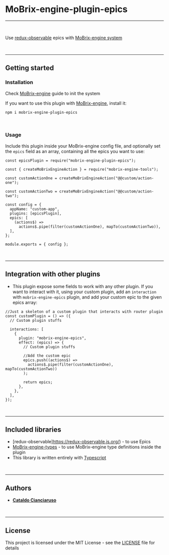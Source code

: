 # MoBrix-engine-plugin-epics

---

<br>

Use [redux-observable](https://redux-observable.js.org/) epics with [MoBrix-engine system](https://github.com/CianciarusoCataldo/mobrix-engine)

<br>

---

## Getting started

### Installation

Check [MoBrix-engine](https://github.com/CianciarusoCataldo/mobrix-engine) guide to init the system

If you want to use this plugin with [MoBrix-engine](https://github.com/CianciarusoCataldo/mobrix-engine), install it:

```sh
npm i mobrix-engine-plugin-epics
```

<br>

### Usage

Include this plugin inside your MoBrix-engine config file, and optionally set the `epics` field as an array, containing all the epics you want to use:

```tsx
const epicsPlugin = require("mobrix-engine-plugin-epics");

const { createMoBrixEngineAction } = require("mobrix-engine-tools");

const customActionOne = createMoBrixEngineAction("@@custom/action-one");

const customActionTwo = createMoBrixEngineAction("@@custom/action-two");

const config = {
  appName: "custom-app",
  plugins: [epicsPlugin],
  epics: [
    (actions$) =>
      actions$.pipe(filter(customActionOne), mapTo(customActionTwo)),
  ],
};

module.exports = { config };
```

<br>

---

## Integration with other plugins

- This plugin expose some fields to work with any other plugin. If you want to interact with it, using your custom plugin, add an `interaction` with `mobrix-engine-epics` plugin, and add your custom epic to the given epics array:

```tsx
//Just a skeleton of a custom plugin that interacts with router plugin
const customPlugin = () => ({
  // Custom plugin stuffs

  interactions: [
    {
      plugin: "mobrix-engine-epics",
      effect: (epics) => {
        // Custom plugin stuffs

        //Add the custom epic
        epics.push((actions$) =>
          actions$.pipe(filter(customActionOne), mapTo(customActionTwo))
        );

        return epics;
      },
    },
  ],
});
```

<br>

---

## Included libraries

- [redux-observable]https://redux-observable.js.org/) - to use Epics
- [MoBrix-engine-types](https://github.com/CianciarusoCataldo/mobrix-engine-types) - to use MoBrix-engine type definitions inside the plugin
- This library is written entirely with [Typescript](https://www.typescriptlang.org/)

<br>

---

## Authors

- [**Cataldo Cianciaruso**](https://github.com/CianciarusoCataldo)

<br>

---

## License

This project is licensed under the MIT License - see the [LICENSE](LICENSE) file for details
